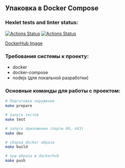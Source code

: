 ## Упаковка в Docker Compose

### Hexlet tests and linter status:

[![Actions Status](https://github.com/prostoandrei/devops-for-programmers-project-lvl1/workflows/hexlet-check/badge.svg)](https://github.com/prostoandrei/devops-for-programmers-project-lvl1/actions)
[![Actions Status](https://github.com/prostoandrei/devops-for-programmers-project-lvl1/workflows/push/badge.svg)](https://github.com/prostoandrei/devops-for-programmers-project-lvl1/actions)

[DockerHub Image](https://hub.docker.com/repository/docker/prostoandrei/devops-for-programmers-project-lvl1)

### Требования системы к проекту:

- docker
- docker-compose
- nodejs (для локальной разработки)

### Основные команды для работы с проектом:

```bash
# Подготовка окружения
make prepare

# запуск тестов
make test 

# запуск приложения (порты 80, 443)    
make dev

# сборка docker образа
make build

# пуш образа в dockerhub
make push
```


